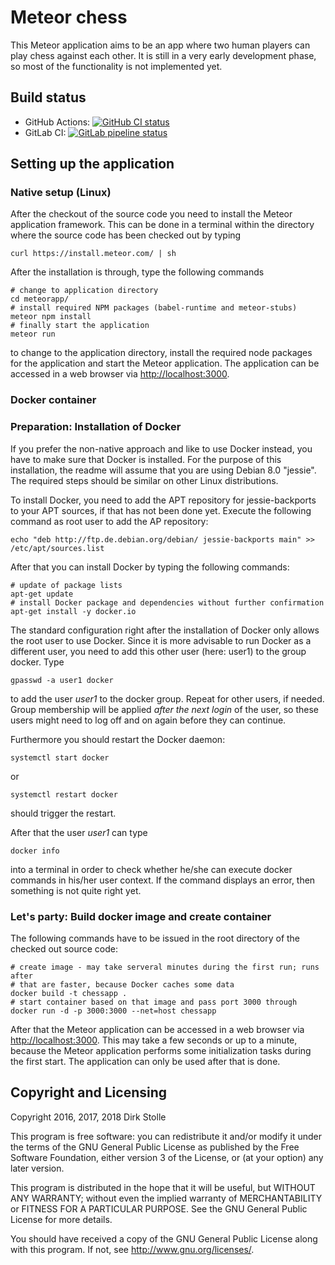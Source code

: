 # Meteor chess

This Meteor application aims to be an app where two human players can play
chess against each other. It is still in a very early development phase, so
most of the functionality is not implemented yet.

## Build status

* GitHub Actions:
[![GitHub CI status](https://github.com/striezel/meteor-chess/workflows/GitHub%20CI/badge.svg)](https://github.com/striezel/meteor-chess/actions)
* GitLab CI:
[![GitLab pipeline status](https://gitlab.com/striezel/meteor-chess/badges/master/pipeline.svg)](https://gitlab.com/striezel/meteor-chess/-/pipelines)

## Setting up the application

### Native setup (Linux)

After the checkout of the source code you need to install the Meteor
application framework. This can be done in a terminal within the directory
where the source code has been checked out by typing

    curl https://install.meteor.com/ | sh

After the installation is through, type the following commands

    # change to application directory
    cd meteorapp/
    # install required NPM packages (babel-runtime and meteor-stubs)
    meteor npm install
    # finally start the application
    meteor run

to change to the application directory, install the required node packages for
the application and start the Meteor application.
The application can be accessed in a web browser via <http://localhost:3000>.

### Docker container

### Preparation: Installation of Docker

If you prefer the non-native approach and like to use Docker instead, you have
to make sure that Docker is installed. For the purpose of this installation,
the readme will assume that you are using Debian 8.0 "jessie". The required
steps should be similar on other Linux distributions.

To install Docker, you need to add the APT repository for jessie-backports to
your APT sources, if that has not been done yet. Execute the following command
as root user to add the AP repository:

    echo "deb http://ftp.de.debian.org/debian/ jessie-backports main" >> /etc/apt/sources.list

After that you can install Docker by typing the following commands:

    # update of package lists
    apt-get update
    # install Docker package and dependencies without further confirmation
    apt-get install -y docker.io

The standard configuration right after the installation of Docker only allows
the root user to use Docker. Since it is more advisable to run Docker as a
different user, you need to add this other user (here: user1) to the group
docker. Type

    gpasswd -a user1 docker

to add the user _user1_ to the docker group. Repeat for other users, if needed.
Group membership will be applied _after the next login_ of the user, so these
users might need to log off and on again before they can continue.

Furthermore you should restart the Docker daemon:

    systemctl start docker

or

    systemctl restart docker

should trigger the restart.

After that the user _user1_ can type

    docker info

into a terminal in order to check whether he/she can execute docker commands in
his/her user context. If the command displays an error, then something is not
quite right yet.

### Let's party: Build docker image and create container

The following commands have to be issued in the root directory of the checked
out source code:

    # create image - may take serveral minutes during the first run; runs after
    # that are faster, because Docker caches some data
    docker build -t chessapp .
    # start container based on that image and pass port 3000 through
    docker run -d -p 3000:3000 --net=host chessapp

After that the Meteor application can be accessed in a web browser via
<http://localhost:3000>. This may take a few seconds or up to a minute, because
the Meteor application performs some initialization tasks during the first
start. The application can only be used after that is done.


## Copyright and Licensing

Copyright 2016, 2017, 2018  Dirk Stolle

This program is free software: you can redistribute it and/or modify
it under the terms of the GNU General Public License as published by
the Free Software Foundation, either version 3 of the License, or
(at your option) any later version.

This program is distributed in the hope that it will be useful,
but WITHOUT ANY WARRANTY; without even the implied warranty of
MERCHANTABILITY or FITNESS FOR A PARTICULAR PURPOSE.  See the
GNU General Public License for more details.

You should have received a copy of the GNU General Public License
along with this program.  If not, see <http://www.gnu.org/licenses/>.
